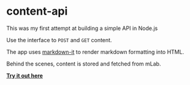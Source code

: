 # content-api

This was my first attempt at building a simple API in Node.js

Use the interface to `POST` and `GET` content. 

The app uses [markdown-it](https://github.com/markdown-it/markdown-it) to render markdown formatting into HTML.

Behind the scenes, content is stored and fetched from mLab.

**[Try it out here](http://op-api.now.sh)**
